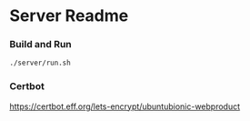 # Server Readme

### Build and Run
```bash
./server/run.sh
```

### Certbot
https://certbot.eff.org/lets-encrypt/ubuntubionic-webproduct